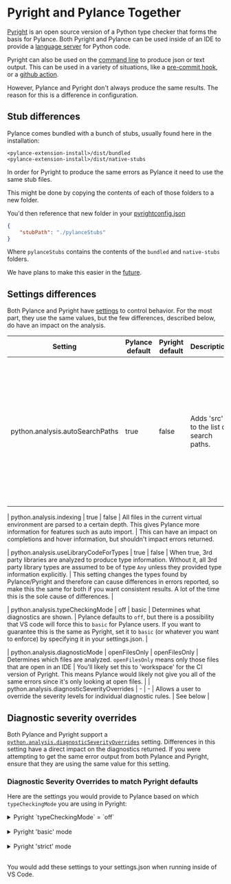 # Pyright and Pylance Together

[Pyright](https://github.com/Microsoft/pyright) is an open source version of a Python type checker that forms the basis for Pylance. Both Pyright and Pylance can be used inside of an IDE to provide a [language server](https://code.visualstudio.com/api/language-extensions/language-server-extension-guide#why-language-server) for Python code.

Pyright can also be used on the [command line](https://github.com/microsoft/pyright/blob/main/docs/command-line.md) to produce json or text output. This can be used in a variety of situations, like a [pre-commit hook](https://github.com/microsoft/pyright/blob/main/docs/ci-integration.md#running-pyright-as-a-pre-commit-hook), or a [github action](https://github.com/jakebailey/pyright-action).


However, Pylance and Pyright don't always produce the same results. The reason for this is a difference in configuration. 

## Stub differences

Pylance comes bundled with a bunch of stubs, usually found here in the installation:

```
<pylance-extension-install>/dist/bundled
<pylance-extension-install>/dist/native-stubs
```

In order for Pyright to produce the same errors as Pylance it need to use the same stub files. 

This might be done by copying the contents of each of those folders to a new folder. 

You'd then reference that new folder in your [pyrightconfig.json](https://microsoft.github.io/pyright/#/configuration)

```json
{
    "stubPath": "./pylanceStubs"
}
```

Where `pylanceStubs` contains the contents of the `bundled` and `native-stubs` folders.

We have plans to make this easier in the [future](https://github.com/microsoft/pylance-release/discussions/3638).

## Settings differences

Both Pylance and Pyright have [settings](https://github.com/microsoft/pylance-release#settings-and-customization) to control behavior. For the most part, they use the same values, but the few differences, described below, do have an impact on the analysis.


| Setting | Pylance default | Pyright default | Description | Potential Impact |
|----|----|----|----|----|
| python.analysis.autoSearchPaths | true | false|  Adds 'src' to the list of search paths. | This may change what files are found when analyzing. So if you're getting missing imports for modules in your 'src' tree, this might be why. |

| python.analysis.indexing | true | false | All files in the current virtual environment are parsed to a certain depth. This gives Pylance more information for features such as auto import. | This can have an impact on completions and hover information, but shouldn't impact errors returned.

| python.analysis.useLibraryCodeForTypes | true | false | When true, 3rd party libraries are analyzed to produce type information. Without it, all 3rd party library types are assumed to be of type `Any` unless they provided type information explicitly. | This setting changes the types found by Pylance/Pyright and therefore can cause differences in errors reported, so make this the same for both if you want consistent results. A lot of the time this is the sole cause of differences. |

| python.analysis.typeCheckingMode | off | basic | Determines what diagnostics are shown. | Pylance defaults to `off`, but there is a possibility that VS code will force this to `basic` for Pylance users. If you want to guarantee this is the same as Pyright, set it to `basic` (or whatever you want to enforce) by specifying it in your settings.json. |

| python.analysis.diagnosticMode | openFilesOnly | openFilesOnly | Determines which files are analyzed. `openFilesOnly` means only those files that are open in an IDE | You'll likely set this to 'workspace' for the CI version of Pyright. This means Pylance would likely not give you all of the same errors since it's only looking at open files. |
| python.analysis.diagnosticSeverityOverrides | - | - | Allows a user to override the severity levels for individual diagnostic rules. | See below |

## Diagnostic severity overrides

Both Pylance and Pyright support a [`python.analysis.diagnosticSeverityOverrides`](https://microsoft.github.io/pyright/#/configuration?id=diagnostic-rule-defaults) setting. Differences in this setting have a direct impact on the diagnostics returned. If you were attempting to get the same error output from both Pylance and Pyright, ensure that they are using the same value for this setting.



### Diagnostic Severity Overrides to match Pyright defaults

Here are the settings you would provide to Pylance based on which `typeCheckingMode` you are using in Pyright:


<details>
  <summary>Pyright `typeCheckingMode` = `off`</summary>


```json
{
    "python.anaylsis.diagnosticSeverityOverrides": {
        "strictListInference": false,
        "strictDictionaryInference": false,
        "strictSetInference": false,
        "analyzeUnannotatedFunctions": true,
        "strictParameterNoneValue": true,
        "enableTypeIgnoreComments": true,
        "reportMissingModuleSource": "warning",
        "reportMissingImports": "warning",
        "reportUndefinedVariable": "warning",
        "reportAssertAlwaysTrue": "none",
        "reportInvalidStringEscapeSequence": "none",
        "reportInvalidTypeVarUse": "none",
        "reportMissingTypeStubs": "none",
        "reportSelfClsParameterName": "none",
        "reportUnsupportedDunderAll": "none",
        "reportUnusedExpression": "none",
        "reportWildcardImportFromLibrary": "none",
        "reportGeneralTypeIssues": "none",
        "reportOptionalSubscript": "none",
        "reportOptionalMemberAccess": "none",
        "reportOptionalCall": "none",
        "reportOptionalIterable": "none",
        "reportOptionalContextManager": "none",
        "reportOptionalOperand": "none",
        "reportTypedDictNotRequiredAccess": "none",
        "reportPrivateImportUsage": "none",
        "reportUnboundVariable": "none",
        "reportUnusedCoroutine": "none",
        "reportConstantRedefinition": "none",
        "reportDeprecated": "none",
        "reportDuplicateImport": "none",
        "reportFunctionMemberAccess": "none",
        "reportImportCycles": "none",
        "reportIncompatibleMethodOverride": "none",
        "reportIncompatibleVariableOverride": "none",
        "reportIncompleteStub": "none",
        "reportInconsistentConstructor": "none",
        "reportInvalidStubStatement": "none",
        "reportMatchNotExhaustive": "none",
        "reportMissingParameterType": "none",
        "reportMissingTypeArgument": "none",
        "reportOverlappingOverload": "none",
        "reportPrivateUsage": "none",
        "reportTypeCommentUsage": "none",
        "reportUnknownArgumentType": "none",
        "reportUnknownLambdaType": "none",
        "reportUnknownMemberType": "none",
        "reportUnknownParameterType": "none",
        "reportUnknownVariableType": "none",
        "reportUnnecessaryCast": "none",
        "reportUnnecessaryComparison": "none",
        "reportUnnecessaryContains": "none",
        "reportUnnecessaryIsInstance": "none",
        "reportUnusedClass": "none",
        "reportUnusedImport": "none",
        "reportUnusedFunction": "none",
        "reportUnusedVariable": "none",
        "reportUntypedBaseClass": "none",
        "reportUntypedClassDecorator": "none",
        "reportUntypedFunctionDecorator": "none",
        "reportUntypedNamedTuple": "none",
        "reportCallInDefaultInitializer": "none",
        "reportImplicitOverride": "none",
        "reportImplicitStringConcatenation": "none",
        "reportMissingSuperCall": "none",
        "reportPropertyTypeMismatch": "none",
        "reportShadowedImports": "none",
        "reportUninitializedInstanceVariable": "none",
        "reportUnnecessaryTypeIgnoreComment": "none",
        "reportUnusedCallResult": "none",
    }
}
```

</details>
</br>
<details>
    <summary>Pyright 'basic' mode</summary>

```json
{
    "python.analysis.diagnosticSeverityOverrides": {
        "strictListInference": false,
        "strictDictionaryInference": false,
        "strictSetInference": false,
        "analyzeUnannotatedFunctions": true,
        "strictParameterNoneValue": true,
        "enableTypeIgnoreComments": true,
        "reportMissingModuleSource": "warning",
        "reportMissingImports": "error",
        "reportUndefinedVariable": "error",
        "reportAssertAlwaysTrue": "warning",
        "reportInvalidStringEscapeSequence": "warning",
        "reportInvalidTypeVarUse": "warning",
        "reportMissingTypeStubs": "warning",
        "reportSelfClsParameterName": "warning",
        "reportUnsupportedDunderAll": "warning",
        "reportUnusedExpression": "warning",
        "reportWildcardImportFromLibrary": "warning",
        "reportGeneralTypeIssues": "error",
        "reportOptionalSubscript": "error",
        "reportOptionalMemberAccess": "error",
        "reportOptionalCall": "error",
        "reportOptionalIterable": "error",
        "reportOptionalContextManager": "error",
        "reportOptionalOperand": "error",
        "reportTypedDictNotRequiredAccess": "error",
        "reportPrivateImportUsage": "error",
        "reportUnboundVariable": "error",
        "reportUnusedCoroutine": "error",
        "reportConstantRedefinition": "none",
        "reportDeprecated": "none",
        "reportDuplicateImport": "none",
        "reportFunctionMemberAccess": "none",
        "reportImportCycles": "none",
        "reportIncompatibleMethodOverride": "none",
        "reportIncompatibleVariableOverride": "none",
        "reportIncompleteStub": "none",
        "reportInconsistentConstructor": "none",
        "reportInvalidStubStatement": "none",
        "reportMatchNotExhaustive": "none",
        "reportMissingParameterType": "none",
        "reportMissingTypeArgument": "none",
        "reportOverlappingOverload": "none",
        "reportPrivateUsage": "none",
        "reportTypeCommentUsage": "none",
        "reportUnknownArgumentType": "none",
        "reportUnknownLambdaType": "none",
        "reportUnknownMemberType": "none",
        "reportUnknownParameterType": "none",
        "reportUnknownVariableType": "none",
        "reportUnnecessaryCast": "none",
        "reportUnnecessaryComparison": "none",
        "reportUnnecessaryContains": "none",
        "reportUnnecessaryIsInstance": "none",
        "reportUnusedClass": "none",
        "reportUnusedImport": "none",
        "reportUnusedFunction": "none",
        "reportUnusedVariable": "none",
        "reportUntypedBaseClass": "none",
        "reportUntypedClassDecorator": "none",
        "reportUntypedFunctionDecorator": "none",
        "reportUntypedNamedTuple": "none",
        "reportCallInDefaultInitializer": "none",
        "reportImplicitOverride": "none",
        "reportImplicitStringConcatenation": "none",
        "reportMissingSuperCall": "none",
        "reportPropertyTypeMismatch": "none",
        "reportShadowedImports": "none",
        "reportUninitializedInstanceVariable": "none",
        "reportUnnecessaryTypeIgnoreComment": "none",
        "reportUnusedCallResult": "none",
}
```

</details>
</br>
<details>
  <summary>Pyright 'strict' mode</summary>

```json
{
    "python.analysis.diagnosticSeverityOverrides": {
        "strictListInference": true,
        "strictDictionaryInference": true,
        "strictSetInference": true,
        "analyzeUnannotatedFunctions": true,
        "strictParameterNoneValue": true,
        "enableTypeIgnoreComments": true,
        "reportMissingModuleSource": "warning",
        "reportMissingImports": "error",
        "reportUndefinedVariable": "error",
        "reportAssertAlwaysTrue": "error",
        "reportInvalidStringEscapeSequence": "error",
        "reportInvalidTypeVarUse": "error",
        "reportMissingTypeStubs": "error",
        "reportSelfClsParameterName": "error",
        "reportUnsupportedDunderAll": "error",
        "reportUnusedExpression": "error",
        "reportWildcardImportFromLibrary": "error",
        "reportGeneralTypeIssues": "error",
        "reportOptionalSubscript": "error",
        "reportOptionalMemberAccess": "error",
        "reportOptionalCall": "error",
        "reportOptionalIterable": "error",
        "reportOptionalContextManager": "error",
        "reportOptionalOperand": "error",
        "reportTypedDictNotRequiredAccess": "error",
        "reportPrivateImportUsage": "error",
        "reportUnboundVariable": "error",
        "reportUnusedCoroutine": "error",
        "reportConstantRedefinition": "error",
        "reportDeprecated": "error",
        "reportDuplicateImport": "error",
        "reportFunctionMemberAccess": "error",
        "reportImportCycles": "error",
        "reportIncompatibleMethodOverride": "error",
        "reportIncompatibleVariableOverride": "error",
        "reportIncompleteStub": "error",
        "reportInconsistentConstructor": "error",
        "reportInvalidStubStatement": "error",
        "reportMatchNotExhaustive": "error",
        "reportMissingParameterType": "error",
        "reportMissingTypeArgument": "error",
        "reportOverlappingOverload": "error",
        "reportPrivateUsage": "error",
        "reportTypeCommentUsage": "error",
        "reportUnknownArgumentType": "error",
        "reportUnknownLambdaType": "error",
        "reportUnknownMemberType": "error",
        "reportUnknownParameterType": "error",
        "reportUnknownVariableType": "error",
        "reportUnnecessaryCast": "error",
        "reportUnnecessaryComparison": "error",
        "reportUnnecessaryContains": "error",
        "reportUnnecessaryIsInstance": "error",
        "reportUnusedClass": "error",
        "reportUnusedImport": "error",
        "reportUnusedFunction": "error",
        "reportUnusedVariable": "error",
        "reportUntypedBaseClass": "error",
        "reportUntypedClassDecorator": "error",
        "reportUntypedFunctionDecorator": "error",
        "reportUntypedNamedTuple": "error",
        "reportCallInDefaultInitializer": "none",
        "reportImplicitOverride": "none",
        "reportImplicitStringConcatenation": "none",
        "reportMissingSuperCall": "none",
        "reportPropertyTypeMismatch": "none",
        "reportShadowedImports": "none",
        "reportUninitializedInstanceVariable": "none",
        "reportUnnecessaryTypeIgnoreComment": "none",
        "reportUnusedCallResult": "none",
    }
}
```

</details>
</br>

You would add these settings to your settings.json when running inside of VS Code.



